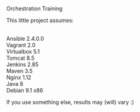#
Orchestration Training


This little project assumes:

<br>  Ansible 2.4.0.0
<br>  Vagrant 2.0
<br>  Virtualbox 5.1
<br>  Tomcat 8.5
<br>  Jenkins 2.85
<br>  Maven 3.5
<br>  Nginx 1.12
<br>  Java 8
<br>  Debian 9.1 x86


If you use something else, results may (will) vary :)
